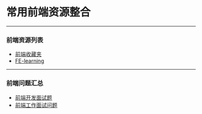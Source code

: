 # 常用前端资源整合 
***
### 前端资源列表  
*  [前端收藏夹](http://collect.w3ctrain.com/?hmsr=toutiao.io&utm_medium=toutiao.io&utm_source=toutiao.io) 
*  [FE-learning](https://github.com/qiu-deqing/FE-learning?f=tt&hmsr=toutiao.io&utm_medium=toutiao.io&utm_source=toutiao.io) 

***
### 前端问题汇总
* [前端开发面试题](https://github.com/markyun/My-blog/tree/master/Front-end-Developer-Questions/Questions-and-Answers)
* [前端工作面试问题](https://github.com/h5bp/Front-end-Developer-Interview-Questions/tree/master/Translations/Chinese)
 